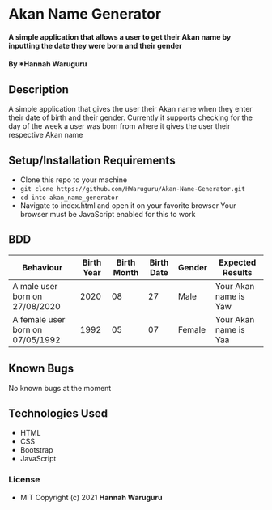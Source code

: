 # Akan Name Generator

#### A simple application that allows a user to get their Akan name by inputting the date they were born and their gender

#### By *Hannah Waruguru

## Description
A simple application that gives the user their Akan name when they enter their date of birth and their gender. Currently it supports checking for the day of the week a user was born from where it gives the user their respective Akan name

## Setup/Installation Requirements
* Clone this repo to your machine 
* `git clone https://github.com/HWaruguru/Akan-Name-Generator.git`
* `cd into akan_name_generator`
* Navigate to index.html  and open it on your favorite browser
Your browser must be JavaScript enabled for this to work
## BDD
| Behaviour                                         | Birth Year | Birth Month  |Birth Date | Gender | Expected Results                        |
|---------------------------------------------------|------------|--------------|-----------|--------|-----------------------------------------|
| A male user born on 27/08/2020                    | 2020       | 08           | 27        | Male   | Your Akan name is Yaw                   |
| A female user born on 07/05/1992                  | 1992       | 05           | 07        | Female |  Your Akan name is Yaa                  |

## Known Bugs
No known bugs at the moment

## Technologies Used
* HTML
* CSS
* Bootstrap
* JavaScript

### License
* MIT
Copyright (c) 2021 **Hannah Waruguru**
